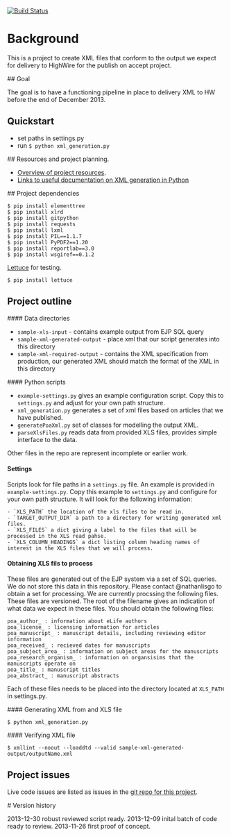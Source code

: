 
[![Build Status](https://travis-ci.org/elifesciences/elife-poa-xml-generation.svg?branch=master)](https://travis-ci.org/elifesciences/elife-poa-xml-generation)

# Background

This is a project to create XML files that conform to the output we expect for delivery to HighWire for the publish on accept project.


## Goal

The goal is to have a functioning pipeline in place to delivery XML to HW before the end of December 2013.

## Quickstart

- set paths in settings.py
- run `$ python xml_generation.py`

## Resources and project planning.

- [Overview of project resources](https://github.com/elifesciences/elifesciences-wiki/wiki/Elife-POA-XML-Project).
- [Links to useful documentation on XML generation in Python](./RESOURCES.md)

## Project dependencies

	$ pip install elementtree  
	$ pip install xlrd
	$ pip install gitpython
	$ pip install requests
	$ pip install lxml
	$ pip install PIL==1.1.7
	$ pip install PyPDF2==1.20
	$ pip install reportlab==3.0
	$ pip install wsgiref==0.1.2 

[Lettuce][let] for testing.
	
	$ pip install lettuce
	
[let]: http://packages.python.org/lettuce/

## Project outline 

#### Data directories

- `sample-xls-input` - contains example output from EJP SQL query  
- `sample-xml-generated-output` - place xml that our script generates into this directory
- `sample-xml-required-output` - contains the XML specification from production, our generated XML should match the format of the XML in this directory  

#### Python scripts

- `example-settings.py` gives an example configuration script. Copy this to `settings.py` and adjust for your own path structure.  
- `xml_generation.py` generates a set of xml files based on articles that we have published.  
- `generatePoaXml.py` set of classes for modelling the output XML.  
- `parseXlsFiles.py` reads data from provided XLS files, provides simple interface to the data.  

Other files in the repo are represent incomplete or earlier work.

#### Settings

Scripts look for file paths in a `settings.py` file. An example is provided in `example-settings.py`. Copy this example to `settings.py` and configure for
your own path structure. It will look for the following information:

	- `XLS_PATH` the location of the xls files to be read in.  
	- `TARGET_OUTPUT_DIR` a path to a directory for writing generated xml files.  
	- `XLS_FILES` a dict giving a label to the files that will be processed in the XLS read pahse.
	- `XLS_COLUMN_HEADINGS` a dict listing column heading names of interest in the XLS files that we will process.

#### Obtaining XLS fils to process

These files are generated out of the EJP system via a set of SQL queries. We do not store this data in this repository. Please contact @nathanlisgo to obtain a set for processing. We are currently procssing the following files. These files are versioned. The root of the filename gives an indication of what data we expect in these files. You should obtain the following files:

	poa_author_ : information about eLife authors  
	poa_license_ : licensing information for articles  
	poa_manuscript_ : manuscript details, including reviewing editor information  
	poa_received_ : recieved dates for manuscripts  
	poa_subject_area_ : information on subject areas for the manuscripts  
	poa_research_organism_ : information on organsisims that the manuscripts operate on
	poa_title_ : manuscript titles
	poa_abstract_ : manuscript abstracts

Each of these files needs to be placed into the directory located at `XLS_PATH` in settings.py.

#### Generating XML from and XLS file

	$ python xml_generation.py

#### Verifying XML file

	$ xmllint --noout --loaddtd --valid sample-xml-generated-output/outputName.xml

## Project issues

Live code issues are listed as issues in the [git repo for this project](https://github.com/elifesciences/elife-poa-xml-generation/issues).

# Version history

2013-12-30 robust reviewed script ready.
2013-12-09 inital batch of code ready to review.
2013-11-26 first proof of concept.
